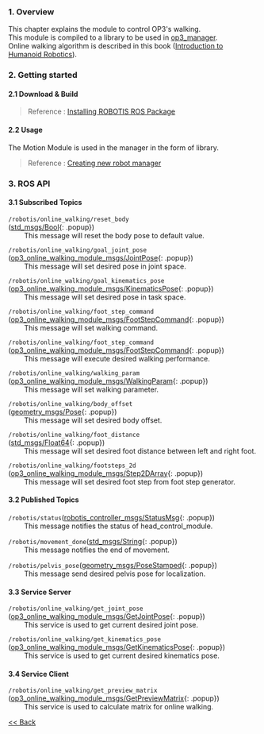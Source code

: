 ### 1. Overview
This chapter explains the module to control OP3's walking.  
This module is compiled to a library to be used in [op3_manager].  
Online walking algorithm is described in this book ([Introduction to Humanoid Robotics]).


### 2. Getting started  
#### 2.1 Download & Build
 > Reference : [Installing ROBOTIS ROS Package]

#### 2.2 Usage
The Motion Module is used in the manager in the form of library.  
> Reference : [Creating new robot manager]

### 3. ROS API
#### 3.1 Subscribed Topics
`/robotis/online_walking/reset_body`  
([std_msgs/Bool]{: .popup})  
&emsp;&emsp; This message will reset the body pose to default value.  

`/robotis/online_walking/goal_joint_pose`  
([op3_online_walking_module_msgs/JointPose]{: .popup})  
&emsp;&emsp; This message will set desired pose in joint space.  

`/robotis/online_walking/goal_kinematics_pose`  
([op3_online_walking_module_msgs/KinematicsPose]{: .popup})  
&emsp;&emsp; This message will set desired pose in task space.  

`/robotis/online_walking/foot_step_command`  
([op3_online_walking_module_msgs/FootStepCommand]{: .popup})  
&emsp;&emsp; This message will set walking command.  

`/robotis/online_walking/foot_step_command`  
([op3_online_walking_module_msgs/FootStepCommand]{: .popup})  
&emsp;&emsp; This message will execute desired walking performance.  

`/robotis/online_walking/walking_param`  
([op3_online_walking_module_msgs/WalkingParam]{: .popup})  
&emsp;&emsp; This message will set walking parameter.

`/robotis/online_walking/body_offset`  
([geometry_msgs/Pose]{: .popup})  
&emsp;&emsp; This message will set desired body offset.

`/robotis/online_walking/foot_distance`  
([std_msgs/Float64]{: .popup})  
&emsp;&emsp; This message will set desired foot distance between left and right foot.

`/robotis/online_walking/footsteps_2d`  
([op3_online_walking_module_msgs/Step2DArray]{: .popup})  
&emsp;&emsp; This message will set desired foot step from foot step generator.


#### 3.2 Published Topics
`/robotis/status`([robotis_controller_msgs/StatusMsg]{: .popup})  
&emsp;&emsp; This message notifies the status of head_control_module.  

`/robotis/movement_done`([std_msgs/String]{: .popup})  
&emsp;&emsp; This message notifies the end of movement.  

`/robotis/pelvis_pose`([geometry_msgs/PoseStamped]{: .popup})  
&emsp;&emsp; This message send desired pelvis pose for localization.  

#### 3.3 Service Server
`/robotis/online_walking/get_joint_pose`  
([op3_online_walking_module_msgs/GetJointPose]{: .popup})  
&emsp;&emsp; This service is used to get current desired joint pose.  

`/robotis/online_walking/get_kinematics_pose`  
([op3_online_walking_module_msgs/GetKinematicsPose]{: .popup})  
&emsp;&emsp; This service is used to get current desired kinematics pose.  

#### 3.4 Service Client
`/robotis/online_walking/get_preview_matrix`  
([op3_online_walking_module_msgs/GetPreviewMatrix]{: .popup})  
&emsp;&emsp; This service is used to calculate matrix for online walking.  


[&lt;&lt; Back](robotis_op3_modules.md)

[op3_manager]:op3_manager.md

[Introduction to Humanoid Robotics]:http://www.springer.com/gp/book/9783642545351
[std_msgs/Bool]: /docs/en/popup/std_msgs_bool_msg/
[op3_online_walking_module_msgs/JointPose]: /docs/en/popup/op3_JointPose.msg/
[op3_online_walking_module_msgs/KinematicsPose]: /docs/en/popup/op3_KinematicsPose.msg/
[op3_online_walking_module_msgs/FootStepCommand]: /docs/en/popup/op3_FootStepCommand.msg/
[op3_online_walking_module_msgs/FootStepCommand]: /docs/en/popup/op3_FootStepCommand.msg/
[op3_online_walking_module_msgs/WalkingParam]: /docs/en/popup/op3_online_WalkingParam.msg/
[geometry_msgs/Pose]: /docs/en/popup/geometry_msgs_Pose_msg/  
[std_msgs/Float64]: /docs/en/popup/std_msgs_float64_msg/
[op3_online_walking_module_msgs/Step2DArray]: /docs/en/popup/op3_Step2DArray.msg/
[robotis_controller_msgs/StatusMsg]: /docs/en/popup/StatusMsg.msg/
[std_msgs/String]: /docs/en/popup/std_msgs_string/
[geometry_msgs/PoseStamped]: /docs/en/popup/geometry_msgs_PoseStamped_msg/
[op3_online_walking_module_msgs/GetJointPose]: /docs/en/popup/op3_GetJointPose.srv/
[op3_online_walking_module_msgs/GetKinematicsPose]: /docs/en/popup/op3_KinematicsPose.msg/
[op3_online_walking_module_msgs/GetPreviewMatrix]: /docs/en/popup/op3_GetPreviewMatrix.srv/
[op3_online_walking_module_msgs/GetPreviewMatrix]: /docs/en/popup/op3_GetPreviewMatrix.srv/
[Installing ROBOTIS ROS Package]:OP3_Recovery_of_ROBOTIS_OP3#24_installation_robotis_ros_packages/    

[Creating new robot manager]:creating_new_robot_manager.md
